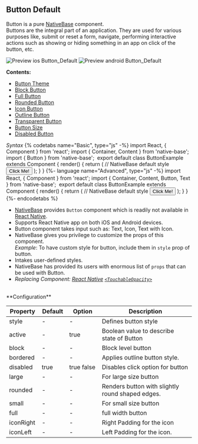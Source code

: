 ## Button Default

Button is a pure [NativeBase](https://nativebase.io/) component.<br />
Buttons are the integral part of an application. They are used for various purposes like, submit or reset a form, navigate, performing interactive actions such as showing or hiding something in an app on click of the button, etc.<br />


![Preview ios Button_Default](https://raw.githubusercontent.com/GeekyAnts/NativeBase-KitchenSink/master/screenshots/ios/buttons.png)
![Preview android Button_Default](https://raw.githubusercontent.com/GeekyAnts/NativeBase-KitchenSink/master/screenshots/android/buttons.png)

**Contents:**
* [Button Theme](COMPONENTS.md#Button_Theme)
* [Block Button](COMPONENTS.md#Block_Button)
* [Full Button](COMPONENTS.md#Full_Button)
* [Rounded Button](COMPONENTS.md#Rounded_Button)
* [Icon Button](COMPONENTS.md#Icon_Button)
* [Outline Button](COMPONENTS.md#Outline_Button)
* [Transparent Button](COMPONENTS.md#Transparent_Button)
* [Button Size](COMPONENTS.md#Button_Size)
* [Disabled Button](COMPONENTS.md#Disabled_Button)


*Syntax*
{% codetabs name="Basic", type="js" -%}
import React, { Component } from 'react';
import { Container, Content } from 'native-base';
import { Button } from 'native-base';
​
export default class ButtonExample extends Component {
    render() {
        return (
            <Container>
                <Content>
                    // NativeBase default style
                    <Button>
                        <Text>Click Me! </Text>
                    </Button>
                </Content>
            </Container>
        );
    }
}
{%- language name="Advanced", type="js" -%}
import React, { Component } from 'react';
import { Container, Content, Button, Text } from 'native-base';
​
export default class ButtonExample extends Component {
    render() {
        return (
            <Container>
                <Content>
                    // NativeBase default style
                    <Button>
                      <Text> Click Me! </Text>
                    </Button>
                </Content>
            </Container>
        );
    }
}
{%- endcodetabs %}<br />
* [NativeBase](https://nativebase.io/) provides <code>Button</code> component which is readily not available in [React Native](https://facebook.github.io/react-native/).
* Supports React Native app on both iOS and Android devices.
* Button component takes input such as: Text, Icon, Text with Icon.
* NativeBase gives you privilege to customize the props of this component.<br />
  *Example*: To have custom style for button, include them in <code>style</code> prop of button.
* Intakes user-defined styles.
* NativeBase has provided its users with enormous list of <code>props</code> that can be used with Button.
* *Replacing Component: [React Native](https://facebook.github.io/react-native/) [<code>&lt;TouchableOpacity></code>](https://facebook.github.io/react-native/docs/touchableopacity.html)*

<br />
**Configuration**

<table class = "table table-bordered">
        <thead>
            <tr>
                <th>Property</th>
                <th>Default</th>
                <th>Option</th>
                <th width="50%">Description</th>
            </tr>
        </thead>
        <tbody>
            <tr>
                <td>style</td>
                <td> - </td>
                <td> - </td>
                <td>Defines button style</td>
            </tr>
            <tr>
                <td>active</td>
                <td> - </td>
                <td> true </td>
                <td>Boolean value to describe state of Button</td>
            </tr>
            <tr>
                <td>block</td>
                <td> - </td>
                <td> - </td>
                <td>
                    Block level button
                </td>
            </tr>
            <tr>
                <td>bordered</td>
                <td> - </td>
                <td> - </td>
                <td>
                    Applies outline button style.
                </td>
            </tr>
            <tr>
                <td>disabled</td>
                <td> true </td>
                <td> true false </td>
                <td>
                    Disables click option for button
                </td>
            </tr>
            <tr>
                <td>large</td>
                <td> - </td>
                <td> - </td>
                <td>
                    For large size button
                </td>
            </tr>
            <tr>
                <td>rounded</td>
                <td> - </td>
                <td> - </td>
                <td>
                    Renders button with slightly round shaped edges.
                </td>
            </tr>
            <tr>
                <td>small</td>
                <td> - </td>
                <td> - </td>
                <td>
                    For small size button
                </td>
            </tr>
            <tr>
                <td>full</td>
                <td> - </td>
                <td> - </td>
                <td>
                    full width button
                </td>
            </tr>
            <tr>
                <td>iconRight</td>
                <td> - </td>
                <td> - </td>
                <td>
                    Right Padding for the icon
                </td>
            </tr>
            <tr>
                <td>iconLeft</td>
                <td> - </td>
                <td> - </td>
                <td>
                    Left Padding for the icon.
                </td>
            </tr>
        </tbody>
    </table><br />
